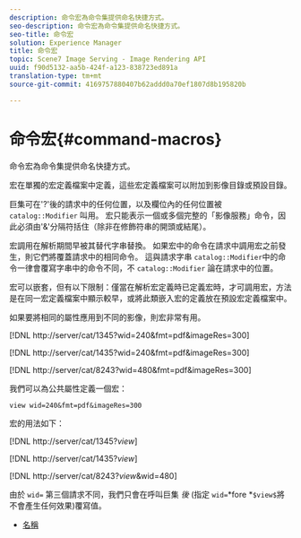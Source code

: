 ```yaml
---
description: 命令宏為命令集提供命名快捷方式。
seo-description: 命令宏為命令集提供命名快捷方式。
seo-title: 命令宏
solution: Experience Manager
title: 命令宏
topic: Scene7 Image Serving - Image Rendering API
uuid: f90d5132-aa5b-424f-a123-838723ed891a
translation-type: tm+mt
source-git-commit: 4169757880407b62addd0a70ef1807d8b195820b

---
```



# 命令宏{#command-macros}

命令宏為命令集提供命名快捷方式。

宏在單獨的宏定義檔案中定義，這些宏定義檔案可以附加到影像目錄或預設目錄。

巨集可在&#39;?&#39;後的請求中的任何位置，以及欄位內的任何位置被 `catalog::Modifier` 叫用。 宏只能表示一個或多個完整的「影像服務」命令，因此必須由&#39;&amp;&#39;分隔符括住（除非在修飾符串的開頭或結尾）。

宏調用在解析期間早被其替代字串替換。 如果宏中的命令在請求中調用宏之前發生，則它們將覆蓋請求中的相同命令。 這與請求字串 `catalog::Modifier`中的命令一律會覆寫字串中的命令不同，不 `catalog::Modifier` 論在請求中的位置。

宏可以嵌套，但有以下限制：僅當在解析宏定義時已定義宏時，才可調用宏，方法是在同一宏定義檔案中顯示較早，或將此類嵌入宏的定義放在預設宏定義檔案中。

如果要將相同的屬性應用到不同的影像，則宏非常有用。

[!DNL http://server/cat/1345?wid=240&fmt=pdf&imageRes=300]

[!DNL http://server/cat/1435?wid=240&fmt=pdf&imageRes=300]

[!DNL http://server/cat/8243?wid=480&fmt=pdf&imageRes=300]

我們可以為公共屬性定義一個宏：

`view wid=240&fmt=pdf&imageRes=300`

宏的用法如下：

[!DNL http://server/cat/1345?$view$]

[!DNL http://server/cat/1435?$view$]

[!DNL http://server/cat/8243?$view$&wid=480]

由於 `wid=` 第三個請求不同，我們只會在呼叫巨集 *後* (指定 `wid=`*fore *`$view$`將不會產生任何效果)覆寫值。

+ [名稱](r-name.md)
